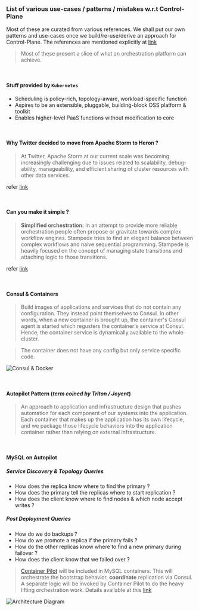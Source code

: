 ### List of various use-cases / patterns / mistakes w.r.t Control-Plane

Most of these are curated from various references. We shall put our own patterns 
and use-cases once we build/re-use/derive an approach for Control-Plane. The
references are mentioned explicitly at 
[link](https://github.com/openebs/Control-Plane/blob/master/Reference-Articles.md)

> Most of these present a slice of what an orchestration platform can achieve.

<br />

#### Stuff provided by `Kubernetes`

- Scheduling is policy-rich, topology-aware, workload-specific function
- Aspires to be an extensible, pluggable, building-block OSS platform & toolkit
- Enables higher-level PaaS functions without modification to core

<br />

#### Why Twitter decided to move from Apache Storm to Heron ?

> At Twitter, Apache Storm at our current scale was becoming increasingly challenging due to
issues related to scalability, debug-ability, manageability, and efficient sharing of cluster 
resources with other data services.

refer [link](https://www.infoq.com/news/2016/09/twitter-opensources-heron)

<br />

#### Can you make it simple ?

> **Simplified orchestration:** In an attempt to provide more reliable orchestration people often 
propose or gravitate towards complex workflow engines. Stampede tries to find an elegant balance 
between complex workflows and naive sequential programming. Stampede is heavily focused on the 
concept of managing state transitions and attaching logic to those transitions.

refer [link](https://github.com/cattleio/stampede#concepts)

<br />

#### Consul & Containers

> Build images of applications and services that do not contain any configuration. They
instead point themselves to Consul. In other words, when a new container is brought up, the
container's Consul agent is started which regusters the container's service at Consul. Hence,
the container service is dynamically available to the whole cluster.

> The container does not have any config but only service specific code.

![Consul & Docker](http://www.pythian.com/blog/wp-content/uploads/Consul-Demo-Architecture.png)

<br />

#### Autopilot Pattern (*term coined by Triton / Joyent*)

> An approach to application and infrastructure design that pushes automation for each component 
of our systems into the application. Each container that makes up the application has its own 
lifecycle, and we package those lifecycle behaviors into the application container rather than 
relying on external infrastructure.

<br />

#### MySQL on Autopilot

##### Service Discovery & Topology Queries

- How does the replica know where to find the primary ?
- How does the primary tell the replicas where to start replication ?
- How does the client know where to find nodes & which node accept writes ?

##### Post Deployment Queries

- How do we do backups ?
- How do we promote a replica if the primary fails ?
- How do the other replicas know where to find a new primary during failover ?
- How does the client know that we failed over ?

> [Container Pilot](https://www.joyent.com/containerpilot) will be included in MySQL containers.
This will orchestrate the bootstrap behavior, **coordinate** replication via Consul. A separate
logic will be invoked by Container Pilot to do the heavy lifting orchestration work. Details 
available at this [link](https://www.joyent.com/blog/dbaas-simplicity-no-lock-in)

![Architecture Diagram](https://www.joyent.com/content/blog/20160222-dbaas-simplicity-no-lock-in/architecture.png)

